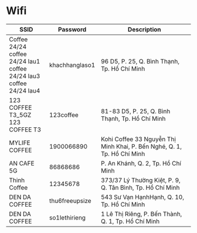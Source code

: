 # Wifi

|SSID|Password|Description
|-|-|-
|Coffee 24/24<br>coffee 24/24 lau1<br>coffee 24/24 lau3<br>coffee 24/24 lau4|khachhanglaso1|96 D5, P. 25, Q. Bình Thạnh, Tp. Hồ Chí Minh
|123 COFFEE T3_5GZ<br>123 COFFEE T3|123coffee|81-83 D5, P. 25, Q. Bình Thạnh, Tp. Hồ Chí Minh
|MYLIFE COFFEE|1900066890|Kohi Coffee 33 Nguyễn Thị Minh Khai, P. Bến Nghé, Q. 1, Tp. Hồ Chí Minh
|AN CAFE 5G|86868686|P. An Khánh, Q. 2, Tp. Hồ Chí Minh
|Thinh Coffee|12345678|373/37 Lý Thường Kiệt, P. 9, Q. Tân Bình, Tp. Hồ Chí Minh
|DEN DA COFFEE|thu6freeupsize|543 Sư Vạn HạnhHạnh, Q. 10, Tp. Hồ Chí Minh
|DEN DA COFFEE|so1lethirieng|1 Lê Thị Riêng, P. Bến Thành, Q. 1, Tp. Hồ Chí Minh